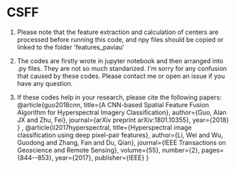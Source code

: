 # CSFF
1. Please note that the feature extraction and calculation of centers are processed 
before running this code, and npy files should be copied or linked to the folder 
'features_paviau'

2. The codes are firstly wrote in jupyter notebook and then arranged into .py files. 
They are not so much standarized. I'm sorry for any confusion that caused by these codes.
Please contact me or open an issue if you have any question.

3. If these codes help in your research, please cite the following papers:
@article{guo2018cnn,
    title={A CNN-based Spatial Feature Fusion Algorithm for Hyperspectral Imagery Classification},
    author={Guo, Alan JX and Zhu, Fei},
    journal={arXiv preprint arXiv:1801.10355},
    year={2018}
} ,
@article{li2017hyperspectral,
    title={Hyperspectral image classification using deep pixel-pair features},
    author={Li, Wei and Wu, Guodong and Zhang, Fan and Du, Qian},
    journal={IEEE Transactions on Geoscience and Remote Sensing},
    volume={55},
    number={2},
    pages={844--853},
    year={2017},
    publisher={IEEE}
}

